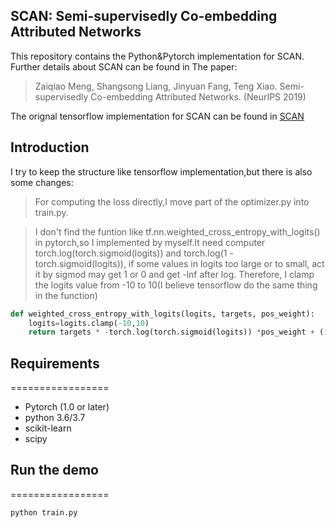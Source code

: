 ## SCAN: Semi-supervisedly Co-embedding Attributed Networks
This repository contains the Python&Pytorch implementation for SCAN. Further details about SCAN can be found in 
The paper:
> Zaiqiao Meng, Shangsong Liang, Jinyuan Fang, Teng Xiao. Semi-supervisedly Co-embedding Attributed Networks. (NeurIPS 2019)

The orignal tensorflow implementation for SCAN can be found in [SCAN](https://github.com/mengzaiqiao/SCAN)
## Introduction

I try to keep the structure like tensorflow implementation,but there is also some changes:

>For computing the loss directly,I move part of the optimizer.py into train.py.

>I don't find the funtion like tf.nn.weighted_cross_entropy_with_logits() in pytorch,so I implemented by myself.It need computer torch.log(torch.sigmoid(logits)) and torch.log(1 - torch.sigmoid(logits)), if some values in logits too large or to small, act it by sigmod may get 1 or 0 and get -lnf after log. Therefore, I clamp the logits value from -10 to 10(I believe tensorflow do the same thing in the function)

```python
def weighted_cross_entropy_with_logits(logits, targets, pos_weight):
    logits=logits.clamp(-10,10)
    return targets * -torch.log(torch.sigmoid(logits)) *pos_weight + (1 - targets) * -torch.log(1 - torch.sigmoid(logits))
```


## Requirements

=================
* Pytorch (1.0 or later)
* python 3.6/3.7
* scikit-learn
* scipy

## Run the demo
=================

```bash
python train.py
```
